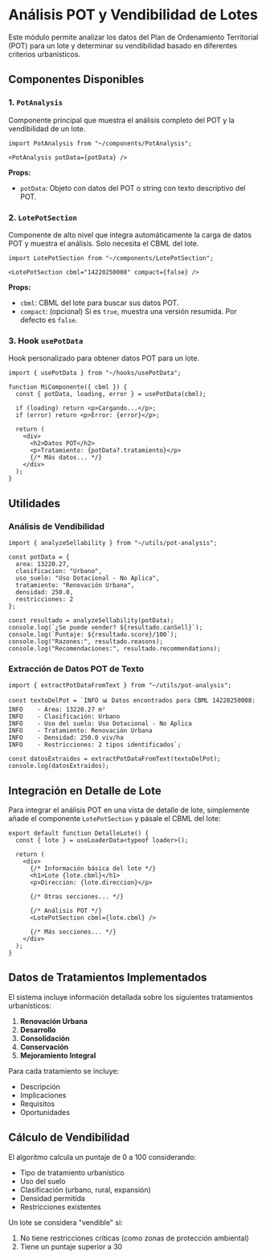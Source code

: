 # Análisis POT y Vendibilidad de Lotes

Este módulo permite analizar los datos del Plan de Ordenamiento Territorial (POT) para un lote y determinar su vendibilidad basado en diferentes criterios urbanísticos.

## Componentes Disponibles

### 1. `PotAnalysis`

Componente principal que muestra el análisis completo del POT y la vendibilidad de un lote.

```tsx
import PotAnalysis from "~/components/PotAnalysis";

<PotAnalysis potData={potData} />
```

**Props:**
- `potData`: Objeto con datos del POT o string con texto descriptivo del POT.

### 2. `LotePotSection`

Componente de alto nivel que integra automáticamente la carga de datos POT y muestra el análisis. Solo necesita el CBML del lote.

```tsx
import LotePotSection from "~/components/LotePotSection";

<LotePotSection cbml="14220250008" compact={false} />
```

**Props:**
- `cbml`: CBML del lote para buscar sus datos POT.
- `compact`: (opcional) Si es `true`, muestra una versión resumida. Por defecto es `false`.

### 3. Hook `usePotData`

Hook personalizado para obtener datos POT para un lote.

```tsx
import { usePotData } from "~/hooks/usePotData";

function MiComponente({ cbml }) {
  const { potData, loading, error } = usePotData(cbml);
  
  if (loading) return <p>Cargando...</p>;
  if (error) return <p>Error: {error}</p>;
  
  return (
    <div>
      <h2>Datos POT</h2>
      <p>Tratamiento: {potData?.tratamiento}</p>
      {/* Más datos... */}
    </div>
  );
}
```

## Utilidades

### Análisis de Vendibilidad

```tsx
import { analyzeSellability } from "~/utils/pot-analysis";

const potData = {
  area: 13220.27,
  clasificacion: "Urbano",
  uso_suelo: "Uso Dotacional - No Aplica",
  tratamiento: "Renovación Urbana",
  densidad: 250.0,
  restricciones: 2
};

const resultado = analyzeSellability(potData);
console.log(`¿Se puede vender? ${resultado.canSell}`);
console.log(`Puntaje: ${resultado.score}/100`);
console.log("Razones:", resultado.reasons);
console.log("Recomendaciones:", resultado.recommendations);
```

### Extracción de Datos POT de Texto

```tsx
import { extractPotDataFromText } from "~/utils/pot-analysis";

const textoDelPot = `INFO 📊 Datos encontrados para CBML 14220250008:
INFO    - Área: 13220.27 m²
INFO    - Clasificación: Urbano
INFO    - Uso del suelo: Uso Dotacional - No Aplica
INFO    - Tratamiento: Renovación Urbana
INFO    - Densidad: 250.0 viv/ha
INFO    - Restricciones: 2 tipos identificados`;

const datosExtraidos = extractPotDataFromText(textoDelPot);
console.log(datosExtraidos);
```

## Integración en Detalle de Lote

Para integrar el análisis POT en una vista de detalle de lote, simplemente añade el componente `LotePotSection` y pásale el CBML del lote:

```tsx
export default function DetalleLote() {
  const { lote } = useLoaderData<typeof loader>();
  
  return (
    <div>
      {/* Información básica del lote */}
      <h1>Lote {lote.cbml}</h1>
      <p>Dirección: {lote.direccion}</p>
      
      {/* Otras secciones... */}
      
      {/* Análisis POT */}
      <LotePotSection cbml={lote.cbml} />
      
      {/* Más secciones... */}
    </div>
  );
}
```

## Datos de Tratamientos Implementados

El sistema incluye información detallada sobre los siguientes tratamientos urbanísticos:

1. **Renovación Urbana**
2. **Desarrollo**
3. **Consolidación**
4. **Conservación**
5. **Mejoramiento Integral**

Para cada tratamiento se incluye:
- Descripción
- Implicaciones
- Requisitos
- Oportunidades

## Cálculo de Vendibilidad

El algoritmo calcula un puntaje de 0 a 100 considerando:

- Tipo de tratamiento urbanístico
- Uso del suelo
- Clasificación (urbano, rural, expansión)
- Densidad permitida
- Restricciones existentes

Un lote se considera "vendible" si:
1. No tiene restricciones críticas (como zonas de protección ambiental)
2. Tiene un puntaje superior a 30